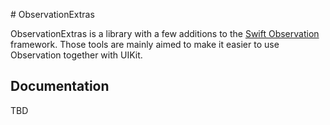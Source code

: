 # ObservationExtras

ObservationExtras is a library with a few additions to the [Swift Observation](https://developer.apple.com/documentation/observation) framework. 
Those tools are mainly aimed to make it easier to use Observation together with UIKit.

## Documentation

TBD



